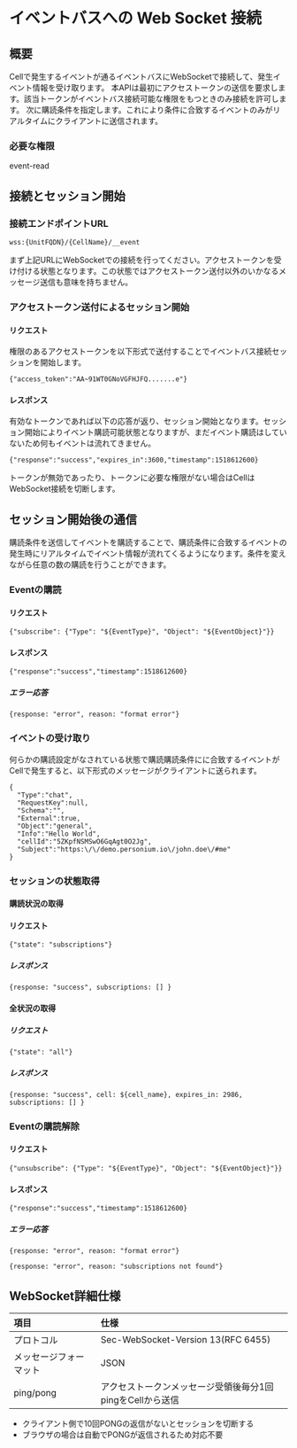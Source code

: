 # イベントバスへの Web Socket 接続

## 概要

Cellで発生するイベントが通るイベントバスにWebSocketで接続して、発生イベント情報を受け取ります。
本APIは最初にアクセストークンの送信を要求します。該当トークンがイベントバス接続可能な権限をもつときのみ接続を許可します。
次に購読条件を指定します。これにより条件に合致するイベントのみがリアルタイムにクライアントに送信されます。

### 必要な権限

 event-read


## 接続とセッション開始

### 接続エンドポイントURL

    wss:{UnitFQDN}/{CellName}/__event

まず上記URLにWebSocketでの接続を行ってください。アクセストークンを受け付ける状態となります。この状態ではアクセストークン送付以外のいかなるメッセージ送信も意味を持ちません。

### アクセストークン送付によるセッション開始

#### リクエスト

権限のあるアクセストークンを以下形式で送付することでイベントバス接続セッションを開始します。  

    {"access_token":"AA~91WT0GNoVGFHJFQ.......e"}

#### レスポンス

有効なトークンであれば以下の応答が返り、セッション開始となります。セッション開始によりイベント購読可能状態となりますが、まだイベント購読はしていないため何もイベントは流れてきません。

    {"response":"success","expires_in":3600,"timestamp":1518612600}

トークンが無効であったり、トークンに必要な権限がない場合はCellはWebSocket接続を切断します。


## セッション開始後の通信

購読条件を送信してイベントを購読することで、購読条件に合致するイベントの発生時にリアルタイムでイベント情報が流れてくるようになります。条件を変えながら任意の数の購読を行うことができます。

### Eventの購読

#### リクエスト

    {"subscribe": {"Type": "${EventType}", "Object": "${EventObject}"}}

#### レスポンス

    {"response":"success","timestamp":1518612600}

##### エラー応答

    {response: "error", reason: "format error"}


### イベントの受け取り

何らかの購読設定がなされている状態で購読購読条件にに合致するイベントがCellで発生すると、以下形式のメッセージがクライアントに送られます。  

    {
      "Type":"chat", 
      "RequestKey":null,
      "Schema":"",
      "External":true,
      "Object":"general",
      "Info":"Hello World", 
      "cellId":"5ZKpfNSMSwO6GqAgt0O2Jg", 
      "Subject":"https:\/\/demo.personium.io\/john.doe\/#me"
    }

### セッションの状態取得



#### 購読状況の取得

#### リクエスト

    {"state": "subscriptions"}

##### レスポンス

    {response: "success", subscriptions: [] }

#### 全状況の取得

##### リクエスト

    {"state": "all"}

##### レスポンス

    {response: "success", cell: ${cell_name}, expires_in: 2986, subscriptions: [] }

### Eventの購読解除

#### リクエスト

    {"unsubscribe": {"Type": "${EventType}", "Object": "${EventObject}"}}

#### レスポンス

    {"response":"success","timestamp":1518612600}

##### エラー応答

    {response: "error", reason: "format error"}

    {response: "error", reason: "subscriptions not found"}



## WebSocket詳細仕様

|項目|仕様|
|:--|:--|
|プロトコル|Sec-WebSocket-Version 13(RFC 6455)|
|メッセージフォーマット|JSON|
|ping/pong|アクセストークンメッセージ受領後毎分1回pingをCellから送信|

* クライアント側で10回PONGの返信がないとセッションを切断する
* ブラウザの場合は自動でPONGが返信されるため対応不要
